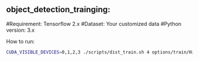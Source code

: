 ## object_detection_trainging: 

#Requirement: Tensorflow 2.x 
#Dataset: Your customized data 
#Python version: 3.x 

How to run:

```bash
CUDA_VISIBLE_DEVICES=0,1,2,3 ./scripts/dist_train.sh 4 options/train/HiRN/train_HiRN_REDS.yml
```
